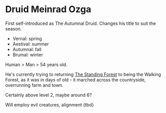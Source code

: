 # Druid Meinrad Ozga

First self-introduced as The Autumnal Druid. Changes his title to suit the season.
- Vernal: spring
- Aestival: summer
- Autumnal: fall
- Brumal: winter

Human > Man > 54 years old.

He's currently trying to returning [The Standing Forest](/Locations/Standing_Forest.md) to being the Walking Forest, as it was in days of old - it marched across the countryside, overrunning farm and town.

Certainly above level 2, maybe around 6?

Will employ evil creatures, alignment {tbd}
